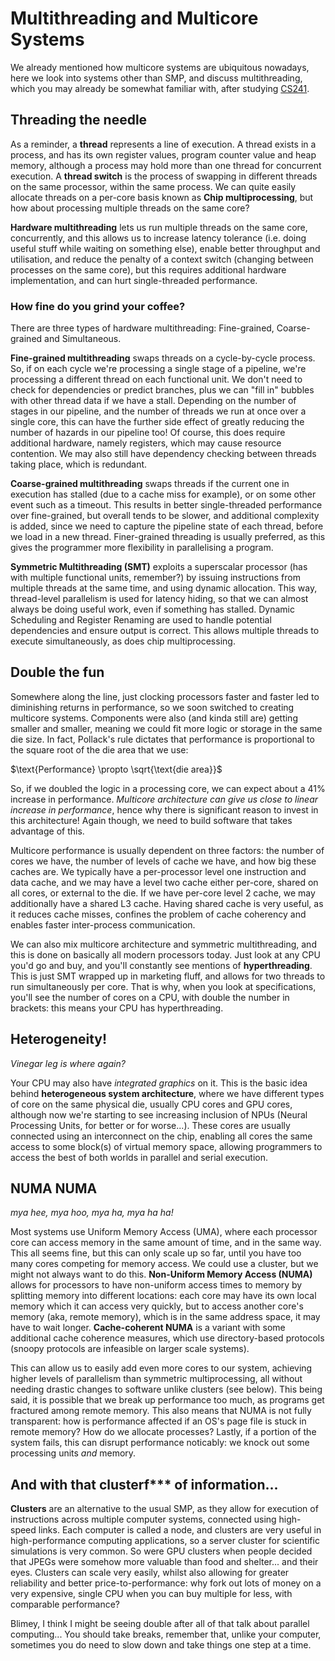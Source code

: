 # Multithreading and Multicore Systems

We already mentioned how multicore systems are ubiquitous nowadays, here we look into systems other than SMP, and discuss multithreading, which you may already be somewhat familiar with, after studying [CS241](/cs241/os3-threads.md).

## Threading the needle

As a reminder, a **thread** represents a line of execution. A thread exists in a process, and has its own register values, program counter value and heap memory, although a process may hold more than one thread for concurrent execution. A **thread switch** is the process of swapping in different threads on the same processor, within the same process. We can quite easily allocate threads on a per-core basis known as **Chip multiprocessing**, but how about processing multiple threads on the same core?

**Hardware multithreading** lets us run multiple threads on the same core, concurrently, and this allows us to increase latency tolerance (i.e. doing useful stuff while waiting on something else), enable better throughput and utilisation, and reduce the penalty of a context switch (changing between processes on the same core), but this requires additional hardware implementation, and can hurt single-threaded performance.

### How fine do you grind your coffee?

There are three types of hardware multithreading: Fine-grained, Coarse-grained and Simultaneous.

**Fine-grained multithreading** swaps threads on a cycle-by-cycle process. So, if on each cycle we're processing a single stage of a pipeline, we're processing a different thread on each functional unit. We don't need to check for dependencies or predict branches, plus we can "fill in" bubbles with other thread data if we have a stall. Depending on the number of stages in our pipeline, and the number of threads we run at once over a single core, this can have the further side effect of greatly reducing the number of hazards in our pipeline too! Of course, this does require additional hardware, namely registers, which may cause resource contention. We may also still have dependency checking between threads taking place, which is redundant.

**Coarse-grained multithreading** swaps threads if the current one in execution has stalled (due to a cache miss for example), or on some other event such as a timeout. This results in better single-threaded performance over fine-grained, but overall tends to be slower, and additional complexity is added, since we need to capture the pipeline state of each thread, before we load in a new thread. Finer-grained threading is usually preferred, as this gives the programmer more flexibility in parallelising a program.

**Symmetric Multithreading (SMT)** exploits a superscalar processor (has with multiple functional units, remember?) by issuing instructions from multiple threads at the same time, and using dynamic allocation. This way, thread-level parallelism is used for latency hiding, so that we can almost always be doing useful work, even if something has stalled. Dynamic Scheduling and Register Renaming are used to handle potential dependencies and ensure output is correct. This allows multiple threads to execute simultaneously, as does chip multiprocessing.

## Double the fun

Somewhere along the line, just clocking processors faster and faster led to diminishing returns in performance, so we soon switched to creating multicore systems. Components were also (and kinda still are) getting smaller and smaller, meaning we could fit more logic or storage in the same die size. In fact, Pollack's rule dictates that performance is proportional to the square root of the die area that we use:

$\text{Performance} \propto \sqrt{\text{die area}}$

So, if we doubled the logic in a processing core, we can expect about a 41% increase in performance. *Multicore architecture can give us close to linear increase in performance*, hence why there is significant reason to invest in this architecture! Again though, we need to build software that takes advantage of this.

Multicore performance is usually dependent on three factors: the number of cores we have, the number of levels of cache we have, and how big these caches are. We typically have a per-processor level one instruction and data cache, and we may have a level two cache either per-core, shared on all cores, or external to the die. If we have per-core level 2 cache, we may additionally have a shared L3 cache. Having shared cache is very useful, as it reduces cache misses, confines the problem of cache coherency and enables faster inter-process communication.

We can also mix multicore architecture and symmetric multithreading, and this is done on basically all modern processors today. Just look at any CPU you'd go and buy, and you'll constantly see mentions of **hyperthreading**. This is just SMT wrapped up in marketing fluff, and allows for two threads to run simultaneously per core. That is why, when you look at specifications, you'll see the number of cores on a CPU, with double the number in brackets: this means your CPU has hyperthreading.

## Heterogeneity!

*Vinegar leg is where again?*

Your CPU may also have *integrated graphics* on it. This is the basic idea behind **heterogeneous system architecture**, where we have different types of core on the same physical die, usually CPU cores and GPU cores, although now we're starting to see increasing inclusion of NPUs (Neural Processing Units, for better or for worse...). These cores are usually connected using an interconnect on the chip, enabling all cores the same access to some block(s) of virtual memory space, allowing programmers to access the best of both worlds in parallel and serial execution.

## NUMA NUMA

*mya hee, mya hoo, mya ha, mya ha ha!*

Most systems use Uniform Memory Access (UMA), where each processor core can access memory in the same amount of time, and in the same way. This all seems fine, but this can only scale up so far, until you have too many cores competing for memory access. We could use a cluster, but we might not always want to do this. **Non-Uniform Memory Access (NUMA)** allows for processors to have non-uniform access times to memory by splitting memory into different locations: each core may have its own local memory which it can access very quickly, but to access another core's memory (aka, remote memory), which is in the same address space, it may have to wait longer. **Cache-coherent NUMA** is a variant with some additional cache coherence measures, which use directory-based protocols (snoopy protocols are infeasible on larger scale systems).

This can allow us to easily add even more cores to our system, achieving higher levels of parallelism than symmetric multiprocessing, all without needing drastic changes to software unlike clusters (see below). This being said, it is possible that we break up performance too much, as programs get fractured among remote memory. This also means that NUMA is not fully transparent: how is performance affected if an OS's page file is stuck in remote memory? How do we allocate processes? Lastly, if a portion of the system fails, this can disrupt performance noticably: we knock out some processing units *and* memory.

## And with that clusterf*** of information...

**Clusters** are an alternative to the usual SMP, as they allow for execution of instructions across multiple computer systems, connected using high-speed links. Each computer is called a node, and clusters are very useful in high-performance computing applications, so a server cluster for scientific simulations is very common. So were GPU clusters when people decided that JPEGs were somehow more valuable than food and shelter... and their eyes. Clusters can scale very easily, whilst also allowing for greater reliability and better price-to-performance: why fork out lots of money on a very expensive, single CPU when you can buy multiple for less, with comparable performance?

Blimey, I think I might be seeing double after all of that talk about parallel computing... You should take breaks, remember that, unlike your computer, sometimes you do need to slow down and take things one step at a time.